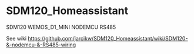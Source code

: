 # SDM120_Homeassistant
SDM120 WEMOS_D1_MINI NODEMCU RS485

See wiki https://github.com/jarcikw/SDM120_Homeassistant/wiki/SDM120-&-nodemcu-&-RS485-wiring
